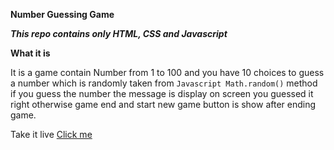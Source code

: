 **Number Guessing Game**

***This repo contains only HTML, CSS and Javascript***

**What it is**

It is a game contain Number from 1 to 100 and you have 10 choices to guess a number which is randomly taken from `Javascript Math.random()` method if you guess the number the message is display on screen you guessed it right otherwise game end and start new game button is show after ending game.

Take it live [Click me]( https://mrimhasan.github.io/Number-Guessing-Game/)
